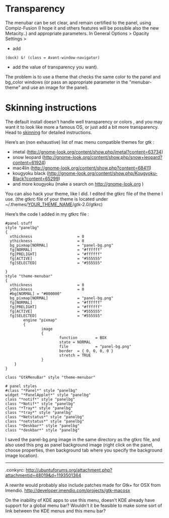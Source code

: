 

# Transparency #
The menubar can be set clear, and remain certified to the panel, using Compiz-Fusion (I hope it and others features will be possible also the new Metacity..) and appropriate parameters.
In General Options > Opacity Settings >
  * add
```
(dock) &! (class = Avant-window-navigator) 
```
  * add the value of transparency you want).

The problem is to use a theme that checks the same color to the panel and bg\_color windows (or pass an appropriate parameter in the "menubar-theme" and use an image for the panel).

# Skinning instructions #
The default install doesn't handle well transparency or colors , and you may want it to look like more a famous OS, or just add a bit more transparency. Head to [skinning](skinning.md) for detailed instructions.


Here’s an (non exhaustive) list of mac menu compatible themes for gtk :

  * imetal (http://gnome-look.org/content/show.php/imetal?content=63734)
  * snow leopard (http://gnome-look.org/content/show.php/snow+leopard?content=61924)
  * mac4lin (http://gnome-look.org/content/show.php?content=68411)
  * kougyoku black (http://gnome-look.org/content/show.php/Kougyoku-Black?content=65299)
  * and more kougyoku (make a search on http://gnome-look.org )

You can also hack your theme, like I did. I edited the gtkrc file of the theme I use. (the gtkrc file of your theme is located under ~/.themes/[YOUR\_THEME\_NAME](YOUR_THEME_NAME.md)/gtk-2.0/gtkrc)

Here’s the code I added in my gtkrc file :
```
#panel stuff
style "panelbg"
{
  xthickness                    = 0
  ythickness                    = 0
  bg_pixmap[NORMAL]             = "panel-bg.png"
  fg[NORMAL]                    = "#ffffff"
  fg[PRELIGHT]                  = "#ffffff"
  fg[ACTIVE]                    = "#555555"
  fg[SELECTED]                  = "#555555"

}
style "theme-menubar"
{
  xthickness                    = 0
  ythickness                    = 0
  #bg[NORMAL] = "#000000"
  bg_pixmap[NORMAL]             = "panel-bg.png"
  fg[NORMAL]                    = "#ffffff"
  fg[PRELIGHT]                  = "#ffffff"
  fg[ACTIVE]                    = "#555555"
  fg[SELECTED]                  = "#555555"
        engine "pixmap"
        {
                image
                {
                        function        = BOX
                        state = NORMAL
                        file            = "panel-bg.png"
                        border  = { 0, 0, 0, 0 }
                        stretch = TRUE
                }
    }
}

class "GtkMenuBar" style "theme-menubar"

# panel styles
#class "*Panel*" style "panelbg"
widget "*PanelApplet*" style "panelbg"
class "*notif*" style "panelbg"
class "*Notif*" style "panelbg"
class "*Tray*" style "panelbg"
class "*tray*" style "panelbg"
class "*Netstatus*" style "panelbg"
class "*netstatus*" style "panelbg"
class "*Deskbar*" style "panelbg"
class "*deskbar*" style "panelbg"

```

I saved the panel-bg.png image in the same directory as the gtkrc file, and also used this png as panel background image (right click on the panel, choose properties, then background tab where you specify the background image location).


---



.conkyrc: http://ubuntuforums.org/attachment.php?attachmentid=48019&d=1193501364

A rewrite would probably also include patches made for Gtk+ for OSX from Imendio. http://developer.imendio.com/projects/gtk-macosx

On the inability of KDE apps to use this menu, doesn't KDE already have support for a global menu bar? Wouldn't it be feasible to make some sort of link between the KDE menus and this menu bar?